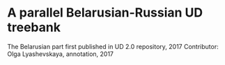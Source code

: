 # A parallel Belarusian-Russian UD treebank
The Belarusian part first published in UD 2.0 repository, 2017 
Contributor: Olga Lyashevskaya, annotation, 2017 
